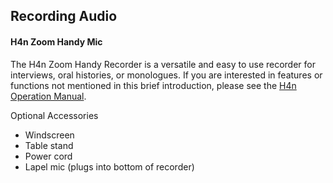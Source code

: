 <h2>Recording Audio</h2>

<h4>H4n Zoom Handy Mic</h4>
<p>The H4n Zoom Handy Recorder is a versatile and easy to use recorder for interviews, oral histories, or monologues. If you are interested in features or functions not mentioned in this brief introduction, please see the <a href="https://www.zoom-na.com/sites/default/files/products/downloads/pdfs/Zoom_H4nPro_English.pdf">H4n Operation Manual</a>.</p>
<p>Optional Accessories
<ul>
<li>Windscreen</li>
<li>Table stand</li>
<li>Power cord</li>
<li>Lapel mic (plugs into bottom of recorder)</li>
</ul>
